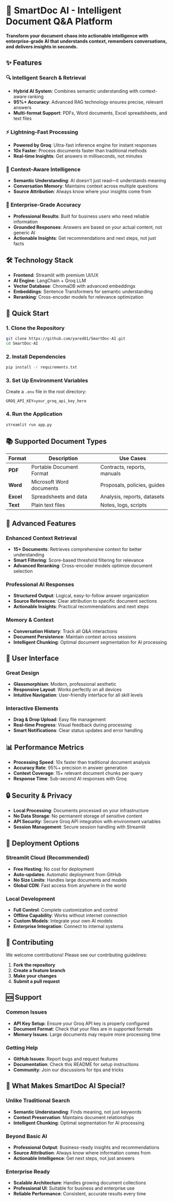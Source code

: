 # 🚀 SmartDoc AI - Intelligent Document Q&A Platform

**Transform your document chaos into actionable intelligence with enterprise-grade AI that understands context, remembers conversations, and delivers insights in seconds.**

## ✨ Features

### 🔍 **Intelligent Search & Retrieval**
- **Hybrid AI System**: Combines semantic understanding with context-aware ranking
- **95%+ Accuracy**: Advanced RAG technology ensures precise, relevant answers
- **Multi-format Support**: PDFs, Word documents, Excel spreadsheets, and text files

### ⚡ **Lightning-Fast Processing**
- **Powered by Groq**: Ultra-fast inference engine for instant responses
- **10x Faster**: Process documents faster than traditional methods
- **Real-time Insights**: Get answers in milliseconds, not minutes

### 🧠 **Context-Aware Intelligence**
- **Semantic Understanding**: AI doesn't just read—it understands meaning
- **Conversation Memory**: Maintains context across multiple questions
- **Source Attribution**: Always know where your insights come from

### 🎯 **Enterprise-Grade Accuracy**
- **Professional Results**: Built for business users who need reliable information
- **Grounded Responses**: Answers are based on your actual content, not generic AI
- **Actionable Insights**: Get recommendations and next steps, not just facts

## 🛠️ Technology Stack

- **Frontend**: Streamlit with premium UI/UX
- **AI Engine**: LangChain + Groq LLM
- **Vector Database**: ChromaDB with advanced embeddings
- **Embeddings**: Sentence Transformers for semantic understanding
- **Reranking**: Cross-encoder models for relevance optimization

## 🚀 Quick Start

### 1. **Clone the Repository**
```bash
git clone https://github.com/yared81/SmartDoc-AI.git
cd SmartDoc-AI
```

### 2. **Install Dependencies**
```bash
pip install -r requirements.txt
```

### 3. **Set Up Environment Variables**
Create a `.env` file in the root directory:
```env
GROQ_API_KEY=your_groq_api_key_here
```
 
### 4. **Run the Application**
```bash
streamlit run app.py
```

## 📚 Supported Document Types

| Format | Description | Use Cases |
|--------|-------------|-----------|
| **PDF** | Portable Document Format | Contracts, reports, manuals |
| **Word** | Microsoft Word documents | Proposals, policies, guides |
| **Excel** | Spreadsheets and data | Analysis, reports, datasets |
| **Text** | Plain text files | Notes, logs, scripts |

## 🔧 Advanced Features

### **Enhanced Context Retrieval**
- **15+ Documents**: Retrieves comprehensive context for better understanding
- **Smart Filtering**: Score-based threshold filtering for relevance
- **Advanced Reranking**: Cross-encoder models optimize document selection

### **Professional AI Responses**
- **Structured Output**: Logical, easy-to-follow answer organization
- **Source References**: Clear attribution to specific document sections
- **Actionable Insights**: Practical recommendations and next steps

### **Memory & Context**
- **Conversation History**: Track all Q&A interactions
- **Document Persistence**: Maintain context across sessions
- **Intelligent Chunking**: Optimal document segmentation for AI processing

## 🎨 User Interface

### **Great Design**
- **Glassmorphism**: Modern, professional aesthetic
- **Responsive Layout**: Works perfectly on all devices
- **Intuitive Navigation**: User-friendly interface for all skill levels

### **Interactive Elements**
- **Drag & Drop Upload**: Easy file management
- **Real-time Progress**: Visual feedback during processing
- **Smart Notifications**: Clear status updates and error handling

## 📊 Performance Metrics

- **Processing Speed**: 10x faster than traditional document analysis
- **Accuracy Rate**: 95%+ precision in answer generation
- **Context Coverage**: 15+ relevant document chunks per query
- **Response Time**: Sub-second AI responses with Groq

## 🔒 Security & Privacy

- **Local Processing**: Documents processed on your infrastructure
- **No Data Storage**: No permanent storage of sensitive content
- **API Security**: Secure Groq API integration with environment variables
- **Session Management**: Secure session handling with Streamlit

## 🚀 Deployment Options

### **Streamlit Cloud (Recommended)**
- **Free Hosting**: No cost for deployment
- **Auto-updates**: Automatic deployment from GitHub
- **No Size Limits**: Handles large documents and models
- **Global CDN**: Fast access from anywhere in the world

### **Local Development**
- **Full Control**: Complete customization and control
- **Offline Capability**: Works without internet connection
- **Custom Models**: Integrate your own AI models
- **Enterprise Integration**: Connect to internal systems

## 🤝 Contributing

We welcome contributions! Please see our contributing guidelines:

1. **Fork the repository**
2. **Create a feature branch**
3. **Make your changes**
4. **Submit a pull request**
 
## 🆘 Support

### **Common Issues**
- **API Key Setup**: Ensure your Groq API key is properly configured
- **Document Format**: Check that your files are in supported formats
- **Memory Issues**: Large documents may require more processing time

### **Getting Help**
- **GitHub Issues**: Report bugs and request features
- **Documentation**: Check this README for setup instructions
- **Community**: Join our discussions for tips and tricks

## 🌟 What Makes SmartDoc AI Special?

### **Unlike Traditional Search**
- **Semantic Understanding**: Finds meaning, not just keywords
- **Context Preservation**: Maintains document relationships
- **Intelligent Chunking**: Optimal segmentation for AI processing

### **Beyond Basic AI**
- **Professional Output**: Business-ready insights and recommendations
- **Source Attribution**: Always know where information comes from
- **Actionable Intelligence**: Get next steps, not just answers

### **Enterprise Ready**
- **Scalable Architecture**: Handles growing document collections
- **Professional UI**: Suitable for business and enterprise use
- **Reliable Performance**: Consistent, accurate results every time
